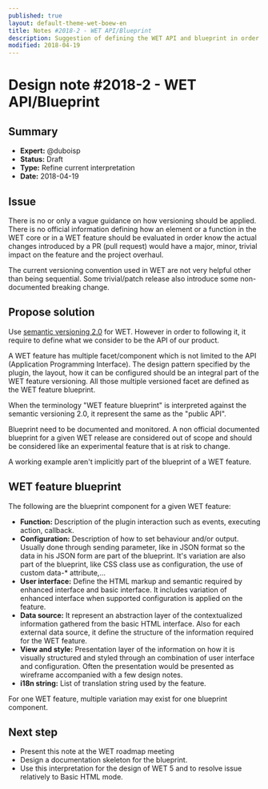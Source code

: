 ```yaml
---
published: true
layout: default-theme-wet-boew-en
title: Notes #2018-2 - WET API/Blueprint
description: Suggestion of defining the WET API and blueprint in order apply semantic versionning eventually
modified: 2018-04-19
---
```


# Design note #2018-2 - WET API/Blueprint


## Summary

* **Expert:** @duboisp
* **Status:** Draft
* **Type:** Refine current interpretation
* **Date:** 2018-04-19

## Issue

There is no or only a vague guidance on how versioning should be applied. There is no official information defining how an element or a function in the WET core or in a WET feature should be evaluated in order know the actual changes introduced by a PR (pull request) would have a major, minor, trivial impact on the feature and the project overhaul.

The current versioning convention used in WET are not very helpful other than being sequential. Some trivial/patch release also introduce some non-documented breaking change.

## Propose solution

Use [semantic versioning 2.0](https://semver.org/) for WET. However in order to following it, it require to define what we consider to be the API of our product.

A WET feature has multiple facet/component which is not limited to the API (Application Programming Interface).
The design pattern specified by the plugin, the layout, how it can be configured should be an integral part of the WET feature versioning. All those multiple versioned facet are defined as the WET feature blueprint.

When the terminology "WET feature blueprint" is interpreted against the semantic versioning 2.0, it represent the same as the "public API".

Blueprint need to be documented and monitored. A non official documented blueprint for a given WET release are considered out of scope and should be considered like an experimental feature that is at risk to change.

A working example aren't implicitly part of the blueprint of a WET feature.

## WET feature blueprint

The following are the blueprint component for a given WET feature:
* **Function:** Description of the plugin interaction such as events, executing action, callback.
* **Configuration:** Description of how to set behaviour and/or output. Usually done through sending parameter, like in JSON format so the data in his JSON form are part of the blueprint. It's variation are also part of the blueprint, like CSS class use as configuration, the use of custom data-* attribute,...
* **User interface:** Define the HTML markup and semantic required by enhanced interface and basic interface. It includes variation of enhanced interface when supported configuration is applied on the feature.
* **Data source:** It represent an abstraction layer of the contextualized information gathered from the basic HTML interface. Also for each external data source, it define the structure of the information required for the WET feature. 
* **View and style:** Presentation layer of the information on how it is visually structured and styled through an combination of user interface and configuration. Often the presentation would be presented as wireframe accompanied with a few design notes.
* **i18n string:** List of translation string used by the feature.

For one WET feature, multiple variation may exist for one blueprint component.

## Next step

* Present this note at the WET roadmap meeting
* Design a documentation skeleton for the blueprint.
* Use this interpretation for the design of WET 5 and to resolve issue relatively to Basic HTML mode.
